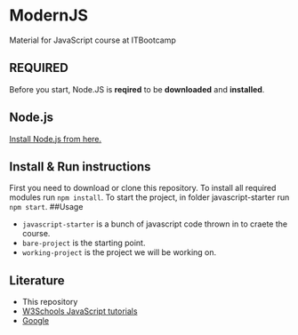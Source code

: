 
# ModernJS
Material for JavaScript course at ITBootcamp
## REQUIRED
Before you start, Node.JS is **reqired** to be **downloaded** and **installed**.
## Node.js
[Install Node.js from here.](https://nodejs.org/en/download/)
## Install & Run instructions
First you need to download or clone this repository.
To install all required modules run ```npm install```.
To start the project, in folder javascript-starter run ```npm start```.
##Usage
- ```javascript-starter``` is a bunch of javascript code thrown in to craete the course.
- ```bare-project``` is the starting point.
- ```working-project``` is the project we will be working on.
## Literature
- This repository
- [W3Schools JavaScript tutorials](https://www.w3schools.com/js/)
- [Google](https://www.google.com)